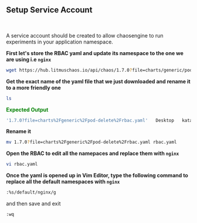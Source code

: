 <br>

## Setup Service Account

<br>

A service account should be created to allow chaosengine to run experiments in your application namespace.

**First let's store the RBAC yaml and update its namespace to the one we are using i.e `nginx`**

```bash
wget https://hub.litmuschaos.io/api/chaos/1.7.0?file=charts/generic/pod-delete/rbac.yaml
```

**Get the exact name of the yaml file that we just downloaded and rename it to a more friendly one**

```bash
ls
```

<span style="color:green">**Expected Output**</span>

```bash
'1.7.0?file=charts%2Fgeneric%2Fpod-delete%2Frbac.yaml'   Desktop   katacoda-finished
```

**Rename it**

```bash
mv 1.7.0?file=charts%2Fgeneric%2Fpod-delete%2Frbac.yaml rbac.yaml
```

**Open the RBAC to edit all the namepaces and replace them with `nginx`**

```bash
vi rbac.yaml
```

**Once the yaml is opened up in Vim Editor, type the following command to replace all the default namespaces with `nginx`**

```bash
:%s/default/nginx/g
```

and then save and exit

```bash
:wq
```
